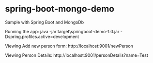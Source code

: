 spring-boot-mongo-demo
======================

Sample with Spring Boot and MongoDb

Running the app:
java -jar target\springboot-demo-1.0.jar -Dspring.profiles.active=development

Viewing Add new person form:
http://localhost:9001/newPerson

Viewing Person Details:
http://localhost:9001/personDetails?name=Test
